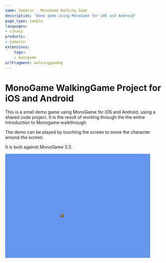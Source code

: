 ```yaml
---
name: Xamarin - MonoGame Walking Game
description: "Demo game using MonoGame for iOS and Android"
page_type: sample
languages:
- csharp
products:
- xamarin
extensions:
    tags:
    - monogame
urlFragment: walkinggamemg
---
```

# MonoGame WalkingGame Project for iOS and Android

This is a small demo game using MonoGame for iOS and Android, using a shared code project.  It is the result of working through the the entire Introduction to Monogame walkthrough.

The demo can be played by touching the screen to move the character around the screen.

It is built against MonoGame 3.3.

![Game models on screen](Screenshots/Screenshot1.gif)
